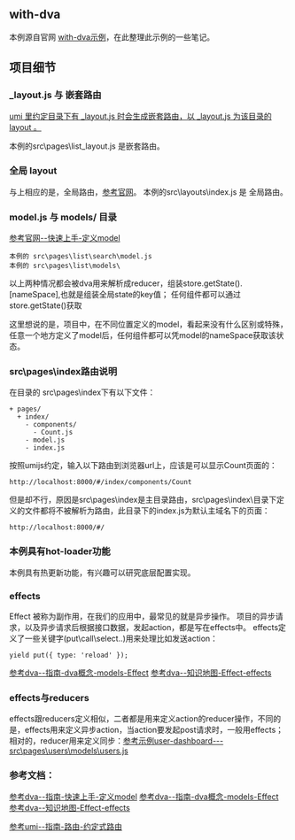 ## with-dva

本例源自官网 [with-dva示例](https://github.com/umijs/umi-examples/tree/master/with-dva)，在此整理此示例的一些笔记。

## 项目细节

### _layout.js 与 嵌套路由
[umi 里约定目录下有 _layout.js 时会生成嵌套路由，以 _layout.js 为该目录的 layout 。](https://umijs.org/zh/guide/router.html#%E5%B5%8C%E5%A5%97%E8%B7%AF%E7%94%B1)

本例的src\pages\list\_layout.js 是嵌套路由。

### 全局 layout
与上相应的是，全局路由，[参考官网](https://umijs.org/zh/guide/router.html#%E5%85%A8%E5%B1%80-layout)。
本例的src\layouts\index.js 是 全局路由。

### model.js 与 models/ 目录
[参考官网--快速上手-定义model](https://dvajs.com/guide/getting-started.html#%E5%AE%9A%E4%B9%89-model)
```
本例的 src\pages\list\search\model.js
本例的 src\pages\list\models\
```
以上两种情况都会被dva用来解析成reducer，组装store.getState().[nameSpace],也就是组装全局state的key值；
任何组件都可以通过store.getState()获取

这里想说的是，项目中，在不同位置定义的model，看起来没有什么区别或特殊，任意一个地方定义了model后，任何组件都可以凭model的nameSpace获取该状态。

### src\pages\index路由说明
在目录的 src\pages\index下有以下文件：
```
+ pages/
  + index/
    - components/
      - Count.js
    - model.js
    - index.js
```
按照umijs约定，输入以下路由到浏览器url上，应该是可以显示Count页面的：
```
http://localhost:8000/#/index/components/Count
```
但是却不行，原因是src\pages\index是主目录路由，src\pages\index\目录下定义的文件都将不被解析为路由，此目录下的index.js为默认主域名下的页面：
```
http://localhost:8000/#/
```

### 本例具有hot-loader功能
本例具有热更新功能，有兴趣可以研究底层配置实现。

### effects
Effect 被称为副作用，在我们的应用中，最常见的就是异步操作。
项目的异步请求，以及异步请求后根据接口数据，发起action，都是写在effects中。
effects定义了一些关键字(put\call\select..)用来处理比如发送action：
```
yield put({ type: 'reload' });

```
[参考dva--指南-dva概念-models-Effect](https://dvajs.com/guide/concepts.html#effect)
[参考dva--知识地图-Effect-effects](https://dvajs.com/knowledgemap/#effects)

### effects与reducers
effects跟reducers定义相似，二者都是用来定义action的reducer操作，不同的是，effects用来定义异步action，当action要发起post请求时，一般用effects；
相对的，reducer用来定义同步：[参考示例user-dashboard---src\pages\users\models\users.js](https://github.com/YeWills/dva-example/tree/user-dashboard)


### 参考文档：

[参考dva--指南-快速上手-定义model](https://dvajs.com/guide/getting-started.html#%E5%AE%9A%E4%B9%89-model)
[参考dva--指南-dva概念-models-Effect](https://dvajs.com/guide/concepts.html#effect)
[参考dva--知识地图-Effect-effects](https://dvajs.com/knowledgemap/#effects)

[参考umi--指南-路由-约定式路由](https://umijs.org/zh/guide/router.html#%E5%B5%8C%E5%A5%97%E8%B7%AF%E7%94%B1)